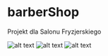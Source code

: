 # barberShop
Projekt dla Salonu Fryzjerskiego

![alt text](https://i.imgur.com/4PNcNQK.png)
![alt text](https://i.imgur.com/FTpQQJk.png)
![alt text](https://i.imgur.com/rldvNEp.png?2)

